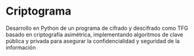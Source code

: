# Criptograma
Desarrollo en Python de un programa de cifrado y descifrado como TFG basado en criptografía asimétrica, implementando algoritmos de clave pública y privada para asegurar la confidencialidad y seguridad de la información
